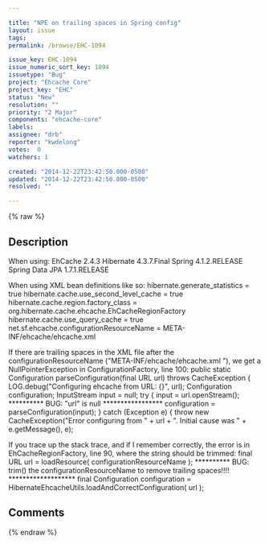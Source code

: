 ```yaml
---

title: "NPE on trailing spaces in Spring config"
layout: issue
tags: 
permalink: /browse/EHC-1094

issue_key: EHC-1094
issue_numeric_sort_key: 1094
issuetype: "Bug"
project: "Ehcache Core"
project_key: "EHC"
status: "New"
resolution: ""
priority: "2 Major"
components: "ehcache-core"
labels: 
assignee: "drb"
reporter: "kwdelong"
votes:  0
watchers: 1

created: "2014-12-22T23:42:50.000-0500"
updated: "2014-12-22T23:42:50.000-0500"
resolved: ""

---
```




{% raw %}



## Description

<div markdown="1" class="description">

When using:
EhCache 2.4.3
Hibernate 4.3.7.Final
Spring 4.1.2.RELEASE
Spring Data JPA 1.7.1.RELEASE

When using XML bean definitions like so:
    <bean id="myEmf" class="org.springframework.orm.jpa.LocalContainerEntityManagerFactoryBean">
        <property name="dataSource" ref="datasource"/>
        <property name="packagesToScan" value="com.kendelong.domain"/>
        <property name="jpaVendorAdapter">
            <bean class="org.springframework.orm.jpa.vendor.HibernateJpaVendorAdapter">
                <property name="generateDdl" value="false" />
                <property name="showSql" value="false"/>
                <property name="databasePlatform" value="org.hibernate.dialect.MySQLDialect"/>
                <property name="database" value="MYSQL"/>
            </bean>
        </property>
        <property name="jpaProperties">
            <value>
                hibernate.generate_statistics = true
                hibernate.cache.use_second_level_cache = true
                hibernate.cache.region.factory_class = org.hibernate.cache.ehcache.EhCacheRegionFactory
                hibernate.cache.use_query_cache = true
                net.sf.ehcache.configurationResourceName = META-INF/ehcache/ehcache.xml   
            </value>
        </property>
    </bean>

If there are trailing spaces in the XML file after the configurationResourceName ("META-INF/ehcache/ehcache.xml   "), 
we get a NullPointerException in ConfigurationFactory, line 100:
    public static Configuration parseConfiguration(final URL url) throws CacheException {
        LOG.debug("Configuring ehcache from URL: {}", url);
        Configuration configuration;
        InputStream input = null;
        try {
            input = url.openStream();   ********** BUG: "url" is null *****************
            configuration = parseConfiguration(input);
        } catch (Exception e) {
            throw new CacheException("Error configuring from " + url + ". Initial cause was " + e.getMessage(), e);

If you trace up the stack trace, and if I remember correctly, the error is in EhCacheRegionFactory, line 90, where the string should be trimmed:
				final URL url = loadResource( configurationResourceName );   \*\*\*\*\*\*\*\*\*\* BUG: trim() the configurationResourceName to remove trailing spaces!!!! \*\*\*\*\*\*\*\*\*\*\*\*\*\*\*\*\*\*\*
				final Configuration configuration = HibernateEhcacheUtils.loadAndCorrectConfiguration( url );


</div>

## Comments



{% endraw %}
